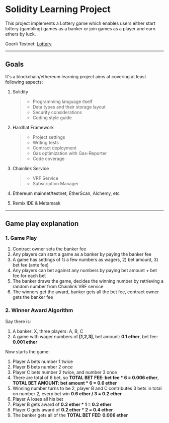 # Solidity Learning Project

This project implements a Lottery game which enables users either start lottery (gambling) games as a banker or join games as a player and earn ethers by luck.

Goerli Testnet: [Lottery](https://goerli.etherscan.io/address/0x24326c8d6ea12bd09620c6b069addc135c383cda)

---

## Goals

It's a blockchain/ethereum learning project aims at covering at least following aspects:

1. Solidity
    > - Programming language itself
    > - Data types and their storage layout
    > - Security considerations
    > - Coding style guide
2. Hardhat Framework
    > - Project settings
    > - Writing tests
    > - Contract deployment
    > - Gas optimization with Gas-Reporter
    > - Code coverage
3. Chainlink Service

    > - VRF Service
    > - Subscription Manager

4. Ethereum mainnet/testnet, EtherScan, Alchemy, etc
5. Remix IDE & Metamask

---

## Game play explanation

### 1. Game Play

1. Contract owner sets the banker fee
2. Any players can start a game as a banker by paying the banker fee
3. A game has settings of 1) a few numbers as wagers, 2) bet amount, 3) bet fee (ante fee)
4. Any players can bet against any numbers by paying bet amount + bet fee for each bet
5. The banker draws the game, decides the winning number by retrieving a random number from Chainlink VRF service
6. The winners get the award, banker gets all the bet fee, contract owner gets the banker fee

### 2. Winner Award Algorithm

Say there is:

1. A banker: X, three players: A, B, C
2. A game with wager numbers of **[1,2,3]**, bet amount: **0.1 ether**, bet fee: **0.001 ether**

Now starts the game:

1. Player A bets number 1 twice
2. Player B bets number 2 once
3. Player C bets number 2 twice, and number 3 once
4. There are total of 6 bet, so **TOTAL BET FEE: bet fee \* 6 = 0.006 ether**, **TOTAL BET AMOUNT: bet amount \* 6 = 0.6 ether**
5. Winning number turns to be 2, player B and C contributes 3 bets in total on number 2, every bet win **0.6 ether / 3 = 0.2 ether**
6. Player A loses all his bet
7. Player B gets award of **0.2 ether \* 1 = 0.2 ether**
8. Player C gets award of **0.2 ether \* 2 = 0.4 ether**
9. The banker gets all of the **TOTAL BET FEE: 0.006 ether**
